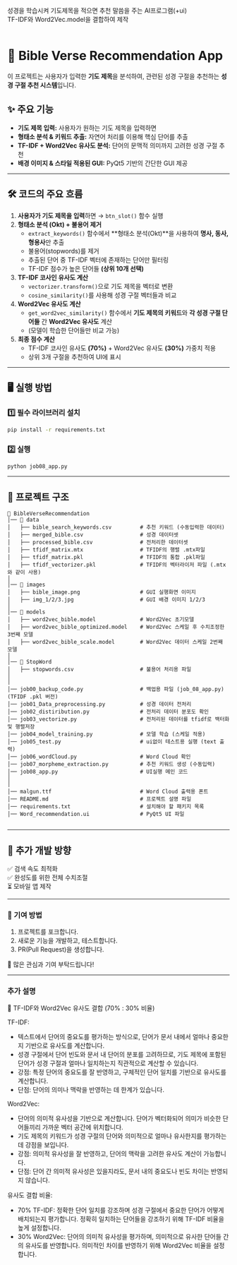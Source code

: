 <br><br>
성경을 학습시켜 기도제목을 적으면 추천 말씀을 주는 AI프로그램(+ui)<br>
TF-IDF와 Word2Vec.model을 결합하여 제작
<br><br>

# 📖 Bible Verse Recommendation App

이 프로젝트는 사용자가 입력한 **기도 제목**을 분석하여, 관련된 성경 구절을 추천하는 **성경 구절 추천 시스템**입니다.

## ✨ 주요 기능
- **기도 제목 입력:** 사용자가 원하는 기도 제목을 입력하면
- **형태소 분석 & 키워드 추출:** 자연어 처리를 이용해 핵심 단어를 추출
- **TF-IDF + Word2Vec 유사도 분석:** 단어의 문맥적 의미까지 고려한 성경 구절 추천
- **배경 이미지 & 스타일 적용된 GUI:** PyQt5 기반의 간단한 GUI 제공

---

## 🛠 코드의 주요 흐름

1. **사용자가 기도 제목을 입력**하면 → `btn_slot()` 함수 실행
2. **형태소 분석 (Okt) + 불용어 제거**
   - `extract_keywords()` 함수에서 **형태소 분석(Okt)**을 사용하여 **명사, 동사, 형용사**만 추출
   - 불용어(stopwords)를 제거
   - 추출된 단어 중 TF-IDF 벡터에 존재하는 단어만 필터링
   - TF-IDF 점수가 높은 단어들 **(상위 10개 선택)**
3. **TF-IDF 코사인 유사도 계산**
   - `vectorizer.transform()`으로 기도 제목을 벡터로 변환
   - `cosine_similarity()`를 사용해 성경 구절 벡터들과 비교
4. **Word2Vec 유사도 계산**
   - `get_word2vec_similarity()` 함수에서 **기도 제목의 키워드**와 **각 성경 구절 단어들** 간 **Word2Vec 유사도** 계산
   - (모델이 학습한 단어들만 비교 가능)
5. **최종 점수 계산**
   - TF-IDF 코사인 유사도 **(70%)** + Word2Vec 유사도 **(30%)** 가중치 적용
   - 상위 3개 구절을 추천하여 UI에 표시

---

## 🖥 실행 방법
### 1️⃣ 필수 라이브러리 설치
```bash
pip install -r requirements.txt
```

### 2️⃣ 실행
```bash
python job08_app.py
```

---

## 📂 프로젝트 구조
```
📂 BibleVerseRecommendation
│── 📂 data
│   ├── bible_search_keywords.csv         # 추천 키워드 (수동입력한 데이터)
│   ├── merged_bible.csv                  # 성경 데이터셋
│   ├── processed_bible.csv               # 전처리한 데이터셋
│   ├── tfidf_matrix.mtx                  # TFIDF의 행렬 .mtx파일
│   ├── tfidf_matrix.pkl                  # TFIDF의 통합 .pkl파일
│   ├── tfidf_vectorizer.pkl              # TFIDF의 벡터라이저 파일 (.mtx와 같이 사용)
│
│── 📂 images
│   ├── bible_image.png                   # GUI 실행화면 이미지
│   ├── img_1/2/3.jpg                     # GUI 배경 이미지 1/2/3
│
│── 📂 models
│   ├── word2vec_bible.model              # Word2Vec 초기모델
│   ├── word2vec_bible_optimized.model    # Word2Vec 스케일 후 수치조정한 3번째 모델
│   ├── word2vec_bible_scale.model        # Word2Vec 데이터 스케일 2번째 모델
│
│── 📂 StopWord
│   ├── stopwords.csv                     # 불용어 처리용 파일
│
│
│── job00_backup_code.py                  # 백업용 파일 (job_08_app.py)(TFIDF .pkl 버전)
│── job01_Data_preprocessing.py           # 성경 데이터 전처리
│── job02_distiribution.py                # 전처리 데이터 분포도 확인
│── job03_vectorize.py                    # 전처리된 데이터를 tfidf로 백터화 및 행렬저장
│── job04_model_training.py               # 모델 학습 (스케일 적용)
│── job05_test.py                         # ui없이 테스트용 실행 (text 출력)
│── job06_wordCloud.py                    # Word Cloud 확인
│── job07_morpheme_extraction.py          # 추천 키워드 생성 (수동입력)
│── job08_app.py                          # UI실행 메인 코드
│
│
│── malgun.ttf                            # Word Cloud 출력용 폰트
│── README.md                             # 프로젝트 설명 파일
│── requirements.txt                      # 설치해야 할 패키지 목록
│── Word_recommendation.ui                # PyQt5 UI 파일


```

---

## 📌 추가 개발 방향
✅ 검색 속도 최적화<br>
✅ 완성도를 위한 전체 수치조절<br>
⏳ 모바일 앱 제작

---

### 🤝 기여 방법
1. 프로젝트를 포크합니다.
2. 새로운 기능을 개발하고, 테스트합니다.
3. PR(Pull Request)을 생성합니다.

🙌 많은 관심과 기여 부탁드립니다!

---

### 추가 설명

🔹 TF-IDF와 Word2Vec 유사도 결합 (70% : 30% 비율)

TF-IDF:
- 텍스트에서 단어의 중요도를 평가하는 방식으로, 단어가 문서 내에서 얼마나 중요한지 기반으로 유사도를 계산합니다.
- 성경 구절에서 단어 빈도와 문서 내 단어의 분포를 고려하므로, 기도 제목에 포함된 단어가 성경 구절과 얼마나 일치하는지 직관적으로 계산할 수 있습니다.
- 강점: 특정 단어의 중요도를 잘 반영하고, 구체적인 단어 일치를 기반으로 유사도를 계산합니다.
- 단점: 단어의 의미나 맥락을 반영하는 데 한계가 있습니다.

Word2Vec:
- 단어의 의미적 유사성을 기반으로 계산합니다. 단어가 벡터화되어 의미가 비슷한 단어들끼리 가까운 벡터 공간에 위치합니다.
- 기도 제목의 키워드가 성경 구절의 단어와 의미적으로 얼마나 유사한지를 평가하는 데 강점을 보입니다.
- 강점: 의미적 유사성을 잘 반영하고, 단어의 맥락을 고려한 유사도 계산이 가능합니다.
- 단점: 단어 간 의미적 유사성은 있을지라도, 문서 내의 중요도나 빈도 차이는 반영되지 않습니다.

유사도 결합 비율:
- 70% TF-IDF: 정확한 단어 일치를 강조하며 성경 구절에서 중요한 단어가 어떻게 배치되는지 평가합니다. 정확히 일치하는 단어들을 강조하기 위해 TF-IDF 비율을 높게 설정합니다.
- 30% Word2Vec: 단어의 의미적 유사성을 평가하며, 의미적으로 유사한 단어들 간의 유사도를 반영합니다. 의미적인 차이를 반영하기 위해 Word2Vec 비율을 설정합니다.


